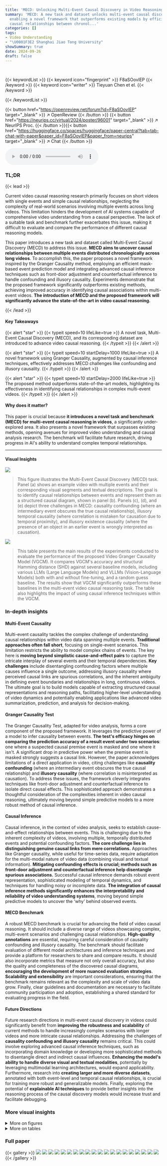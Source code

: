 ```yaml
---
title: 'MECD: Unlocking Multi-Event Causal Discovery in Video Reasoning'
summary: 'MECD: A new task and dataset unlocks multi-event causal discovery in videos,
  enabling a novel framework that outperforms existing models by efficiently identifying
  causal relationships between chronol...'
categories: []
tags:
- Video Understanding
- "\U0001F3E2 Shanghai Jiao Tong University"
showSummary: true
date: 2024-09-26
draft: false
---
```


<br>

{{< keywordList >}}
{{< keyword icon="fingerprint" >}} F8aSOovlEP {{< /keyword >}}
{{< keyword icon="writer" >}} Tieyuan Chen et el. {{< /keyword >}}
 
{{< /keywordList >}}

{{< button href="https://openreview.net/forum?id=F8aSOovlEP" target="_blank" >}}
↗ OpenReview
{{< /button >}}
{{< button href="https://neurips.cc/virtual/2024/poster/96001" target="_blank" >}}
↗ NeurIPS Proc.
{{< /button >}}{{< button href="https://huggingface.co/spaces/huggingface/paper-central?tab=tab-chat-with-paper&paper_id=F8aSOovlEP&paper_from=neurips" target="_blank" >}}
↗ Chat
{{< /button >}}



<audio controls>
    <source src="https://ai-paper-reviewer.com/F8aSOovlEP/podcast.wav" type="audio/wav">
    Your browser does not support the audio element.
</audio>


### TL;DR


{{< lead >}}

Current video causal reasoning research primarily focuses on short videos with single events and simple causal relationships, neglecting the complexity of real-world scenarios involving multiple events across long videos. This limitation hinders the development of AI systems capable of comprehensive video understanding from a causal perspective.  The lack of a suitable task and benchmark further exacerbates this issue, making it difficult to evaluate and compare the performance of different causal reasoning models. 

This paper introduces a new task and dataset called Multi-Event Causal Discovery (MECD) to address this issue.  **MECD aims to uncover causal relationships between multiple events distributed chronologically across long videos**.  To accomplish this, the paper proposes a novel framework inspired by the Granger Causality method, employing an efficient mask-based event prediction model and integrating advanced causal inference techniques such as front-door adjustment and counterfactual inference to handle confounding and illusory causality.  Experiments demonstrate that the proposed framework significantly outperforms existing methods, achieving improved accuracy in identifying causal associations within multi-event videos.  **The introduction of MECD and the proposed framework will significantly advance the state-of-the-art in video causal reasoning.**

{{< /lead >}}


#### Key Takeaways

{{< alert "star" >}}
{{< typeit speed=10 lifeLike=true >}} A novel task, Multi-Event Causal Discovery (MECD), and its corresponding dataset are introduced to advance video causal reasoning. {{< /typeit >}}
{{< /alert >}}

{{< alert "star" >}}
{{< typeit speed=10 startDelay=1000 lifeLike=true >}} A novel framework using Granger Causality, augmented by causal inference techniques, effectively addresses MECD challenges like confounding and illusory causality. {{< /typeit >}}
{{< /alert >}}

{{< alert "star" >}}
{{< typeit speed=10 startDelay=2000 lifeLike=true >}} The proposed method outperforms state-of-the-art models, highlighting its effectiveness in identifying causal relationships in complex multi-event videos. {{< /typeit >}}
{{< /alert >}}

#### Why does it matter?
This paper is crucial because **it introduces a novel task and benchmark (MECD) for multi-event causal reasoning in videos**, a significantly under-explored area.  It also presents a novel framework that surpasses existing methods, opening avenues for improved video understanding and causal analysis research. The benchmark will facilitate future research, driving progress in AI's ability to understand complex temporal relationships.

------
#### Visual Insights



![](https://ai-paper-reviewer.com/F8aSOovlEP/figures_1_1.jpg)

> This figure illustrates the Multi-Event Causal Discovery (MECD) task.  Panel (a) shows an example video with multiple events and their corresponding visual segments and textual descriptions.  The goal is to identify causal relationships between events and represent them as a structured causal diagram, shown in panel (b). Panels (c), (d), and (e) depict three challenges in MECD: causality confounding (where an intermediary event obscures the true causal relationship), illusory temporal causality (where correlation is mistaken for causation due to temporal proximity), and illusory existence causality (where the presence of an object in an earlier event is wrongly interpreted as causation).





![](https://ai-paper-reviewer.com/F8aSOovlEP/tables_7_1.jpg)

> This table presents the main results of the experiments conducted to evaluate the performance of the proposed Video Granger Causality Model (VGCM).  It compares VGCM's accuracy and structural Hamming distance (SHD) against several baseline models, including various LLMs (Large Language Models) and VLLMs (Vision-Language Models) both with and without fine-tuning,  and a random guess baseline. The results show that VGCM significantly outperforms these baselines in the multi-event video causal reasoning task. The table also highlights the impact of using causal inference techniques within the VGCM.





### In-depth insights


#### Multi-Event Causality
Multi-event causality tackles the complex challenge of understanding causal relationships within video data spanning multiple events.  **Traditional approaches often fall short**, focusing on single-event scenarios.  This limitation restricts the ability to model complex chains of events.  The key here is **moving beyond simplistic cause-and-effect pairs** to capture the intricate interplay of several events and their temporal dependencies.  **Key challenges** include disentangling confounding factors where multiple causes influence a single outcome, addressing illusory causality where perceived causal links are spurious correlations, and the inherent ambiguity in defining event boundaries and relationships in long, continuous videos.  The ultimate goal is to build models capable of extracting structured causal representations and reasoning paths, facilitating higher-level understanding of video dynamics and potentially enabling applications like advanced video summarization, prediction, and analysis for decision-making.

#### Granger Causality Test
The Granger Causality Test, adapted for video analysis, forms a core component of the proposed framework.  It leverages the predictive power of a model to infer causality between events.  **The test's efficacy hinges on comparing the prediction accuracy of a result event under two scenarios**: one where a suspected causal premise event is masked and one where it isn't. A significant drop in predictive power when the premise event is masked strongly suggests a causal link.  However, the paper acknowledges limitations of a direct application in video, citing challenges like **causality confounding** (where an intermediary event obscures the true causal relationship) and **illusory causality** (where correlation is misinterpreted as causation). To address these issues, the framework cleverly integrates techniques like front-door adjustment and counterfactual inference to isolate direct causal effects.  This sophisticated approach demonstrates a thoughtful consideration of the complexities inherent in video causal reasoning, ultimately moving beyond simple predictive models to a more robust method of causal inference.

#### Causal Inference
Causal inference, in the context of video analysis, seeks to establish cause-and-effect relationships between events.  This is challenging due to the inherent complexity of videos, involving multiple, temporally distributed events and potential confounding factors.  **The core challenge lies in distinguishing genuine causal links from mere correlations.**  Approaches like Granger causality, while useful for time-series data, require adaptation for the multi-modal nature of video data (combining visual and textual information).  **Mitigating confounding effects is crucial; methods such as front-door adjustment and counterfactual inference help disentangle spurious associations.**  Successful causal inference demands robust event representation, sophisticated modeling of temporal dynamics, and techniques for handling noisy or incomplete data. **The integration of causal inference methods significantly enhances the interpretability and reliability of video understanding systems**, moving beyond simple predictive models to uncover the 'why' behind observed events.

#### MECD Benchmark
A robust MECD benchmark is crucial for advancing the field of video causal reasoning.  It should include a diverse range of videos showcasing complex, multi-event scenarios and challenging causal relationships. **High-quality annotations** are essential, requiring careful consideration of causality confounding and illusory causality.  The benchmark should facilitate evaluation of different model architectures and inference techniques and provide a platform for researchers to share and compare results. It should also incorporate metrics that measure not only overall accuracy, but also the quality and completeness of the discovered causal diagrams, **encouraging the development of more nuanced evaluation strategies**.  **Scalability and extensibility** are important considerations, ensuring that the benchmark remains relevant as the complexity and scale of video data grow.  Finally, clear guidelines and documentation are necessary to facilitate community participation and adoption, establishing a shared standard for evaluating progress in the field.

#### Future Directions
Future research directions in multi-event causal discovery in videos could significantly benefit from **improving the robustness and scalability** of current methods to handle increasingly complex scenarios with longer videos and more intricate causal relationships.  Addressing the challenges of **causality confounding and illusory causality** remains critical.  This could involve exploring advanced causal inference techniques, such as incorporating domain knowledge or developing more sophisticated methods to disentangle direct and indirect causal influences. **Enhancing the model's ability to handle diverse visual and textual modalities**, potentially by leveraging multimodal learning architectures, would expand applicability.  Furthermore, research into **creating larger and more diverse datasets**, annotated with both event-level and temporal causal relationships, is crucial for training more robust and generalizable models.  Finally, exploring the potential of **explainable AI techniques** to provide better insights into the reasoning process of the causal discovery models would increase trust and facilitate debugging.


### More visual insights

<details>
<summary>More on figures
</summary>


![](https://ai-paper-reviewer.com/F8aSOovlEP/figures_3_1.jpg)

> This figure shows the composition of the MECD dataset.  (a1) displays five main video categories (Sports & Competition, Making & Creating, Daily Activities, Performing & Displaying, Interaction & Socializing) and a word cloud summarizing the common activities within each category.  (a2) shows two graphs: the first graph shows the relationship between the position of an event and its likelihood of having a causal relation with the final event, with the second-to-last event being the most influential; and the second graph is a histogram illustrating the distribution of the number of events per video in the dataset.


![](https://ai-paper-reviewer.com/F8aSOovlEP/figures_4_1.jpg)

> This figure illustrates the architecture of the Video Granger Causality Model (VGCM).  The model takes video and caption data as input, processes them through separate video and caption encoders. These encodings are then fed into a multi-modal decoder, which has two branches. One branch uses all premise events (unmasked) to predict the result event, while the other masks a single premise event at a time to assess its causal impact. The results are then compared by a relation head that determines whether a causal relation exists between the premise and result events, alongside a caption head to predict the textual description of the result event.


![](https://ai-paper-reviewer.com/F8aSOovlEP/figures_6_1.jpg)

> This figure illustrates how causality confounding and illusory causality affect causal relationships in multi-event videos.  Panel (a1) shows a simplified causal diagram with three events (ek-1, ek, ek+1) leading to a result event (eN).  When the middle event (ek) is masked (removed from consideration), the direct causal effect from ek-1 to eN is lost (blue dotted line), and a spurious causal link between ek+1 and eN might appear (red dotted line). Panel (a2) details the methods to handle this: Frontdoor adjustment addresses the missing link from ek-1 to eN; Counterfactual intervention removes the spurious link from ek+1 to eN; and an Existence-only path addresses the issue of illusory existence causality.


![](https://ai-paper-reviewer.com/F8aSOovlEP/figures_8_1.jpg)

> This figure shows the robustness of the MECD model to different factors such as noise in the data and the amount of training data. The blue line shows the accuracy when a random percentage of the causal relations are flipped, simulating noise in the data. The red line shows the accuracy as the amount of training data increases. As can be seen, the model is relatively robust to both noise and variations in the amount of training data.


![](https://ai-paper-reviewer.com/F8aSOovlEP/figures_8_2.jpg)

> This figure shows the results of an ablation study evaluating the impact of counterfactual intervention on the similarity between the output features with and without masking a causal premise event. The x-axis represents the training epoch, and the y-axis represents the ratio of similarities between output features with and without masking. The blue line represents the results with counterfactual intervention, and the red line represents the results without it. The figure demonstrates that counterfactual intervention effectively reduces the similarity between the output features when masking a causal premise event, indicating its effectiveness in mitigating causality confounding and improving the accuracy of causal discovery.


![](https://ai-paper-reviewer.com/F8aSOovlEP/figures_8_3.jpg)

> This figure visualizes a complete causal diagram generated by the VGCM model.  The diagram shows multiple events chronologically arranged and connected by causal links.  These links indicate how premise events causally influence the result event.  The diagram effectively demonstrates the model's ability to represent complex multi-event causal relationships in a structured format.


![](https://ai-paper-reviewer.com/F8aSOovlEP/figures_9_1.jpg)

> This figure illustrates the impact of masking an intermediate event (ek) on the causal relationships between adjacent events and the final event (en).  Panel (a1) shows how masking ek can lead to either a missing causal effect (red arrow) from the event before ek (ek-1) to en, or a redundant causal effect (blue arrow) from the event after ek (ek+1) to en.  Panel (a2) demonstrates how causal inference techniques, specifically front-door adjustment and counterfactual intervention, are used to address these issues of confounding.  Front-door adjustment is used to compensate for the missing causal effect while counterfactual intervention is used to remove the redundant causal effect.  The chain of thoughts and existence-only descriptions help to mitigate illusory causality.


![](https://ai-paper-reviewer.com/F8aSOovlEP/figures_15_1.jpg)

> This figure illustrates the concept of causality confounding and illusory causality and how the proposed method addresses these challenges.  Panel (a1) shows a causal chain where the removal of an intermediate event (e<sub>k</sub>) affects the causality between other events, requiring compensation (red) and removal (blue) of causal effects. Panel (a2) details the causal inference techniques (front-door adjustment and counterfactual inference) used to address these issues, resulting in a more accurate representation of causality.


![](https://ai-paper-reviewer.com/F8aSOovlEP/figures_15_2.jpg)

> This figure shows a complete causal diagram generated by the VGCM model.  It visually represents the causal relationships between multiple events in a video, illustrating how premise events contribute to the final result event. The diagram provides a comprehensive and structured overview of the causal chain, allowing for a clearer understanding of the complex interactions between various events.


![](https://ai-paper-reviewer.com/F8aSOovlEP/figures_15_3.jpg)

> This figure illustrates the causal effects of adjacent events when a premise event (ek) is masked in the Video Granger Causality Model (VGCM).  Panel (a1) shows how masking ek disrupts the causal relationships, causing a confounding effect.  The red arrows represent causal effects that are lost (missing) because ek is masked, requiring compensation. The blue arrows represent causal effects that are redundant because ek is masked and can be removed. Panel (a2) depicts the causal inference methods, front-door adjustment and counterfactual inference, used by VGCM to compensate for the missing effects and remove redundant ones.  The introduction of chain of thoughts and existence-only descriptions are also highlighted to address illusory causality.


![](https://ai-paper-reviewer.com/F8aSOovlEP/figures_16_1.jpg)

> This figure showcases instances where GPT-4 incorrectly identifies causal relationships in videos. The errors stem from two main sources: confusing correlations with causality (illusory causality) and misinterpreting emotional expressions as causal factors.  The examples highlight how GPT-4 struggles to differentiate between objective causal links and subjective interpretations of events, leading to inaccurate causal inferences. 


![](https://ai-paper-reviewer.com/F8aSOovlEP/figures_16_2.jpg)

> This figure illustrates the Multi-Event Causal Discovery (MECD) task.  Panel (a) shows an example of the task, where multiple premise events (events leading up to the final event) are shown chronologically, along with their corresponding video segments and textual descriptions. The goal is to determine causal relationships between the premise events and the final result event, and represent these relationships in a causal diagram. Panels (c), (d), and (e) illustrate confounding and illusory causality, which are challenges the MECD task addresses.


![](https://ai-paper-reviewer.com/F8aSOovlEP/figures_17_1.jpg)

> This figure illustrates the architecture of the Video Granger Causality Model (VGCM).  The model takes video and caption data as input, processes them through separate encoders, and then fuses the information in a multi-modal decoder. Two heads, a caption head and a relation head, are used for event prediction and causal relation discovery, respectively. The caption head predicts the result event based on the unmasked premise events, while the relation head identifies causal relationships by comparing predictions with and without masking premise events. This allows for the determination of causal links between events. 


![](https://ai-paper-reviewer.com/F8aSOovlEP/figures_18_1.jpg)

> This figure shows how the accuracy of the model changes as the number of examples in few-shot learning increases.  The x-axis represents the number of examples used, and the y-axis represents the top-1 accuracy.  The accuracy shows a slight increase with an increasing number of examples until it plateaus after around 3 examples. This suggests that adding more examples beyond a certain point provides minimal additional benefit to the model's performance.


</details>




<details>
<summary>More on tables
</summary>


![](https://ai-paper-reviewer.com/F8aSOovlEP/tables_7_2.jpg)
> This table presents the main results of the experiments conducted to evaluate the performance of the proposed Video Granger Causality Model (VGCM) for multi-event video causal discovery.  It compares the accuracy of VGCM against several baseline models, including traditional multi-modal models, large language models (LLMs), and video-LLMs.  The results show that VGCM outperforms the state-of-the-art models, demonstrating its effectiveness in discovering causal relations within multi-event videos. The table also includes results with and without causal inference methods integrated into the VGCM, highlighting their impact on performance.

![](https://ai-paper-reviewer.com/F8aSOovlEP/tables_9_1.jpg)
> This table presents the main results of the experiments conducted to evaluate the performance of the proposed Video Granger Causality Model (VGCM). It compares the accuracy of VGCM against several baseline models, including various LLMs and VLLMs, in the task of multi-event causal discovery.  The table highlights that VGCM outperforms other models, particularly GPT-4 and VideoLLaVA, demonstrating its effectiveness in identifying causal relationships within long videos containing multiple events.  It also shows results with and without causal inference applied and indicates which models were fine-tuned.

![](https://ai-paper-reviewer.com/F8aSOovlEP/tables_18_1.jpg)
> This table presents the results of an ablation study on the Video Granger Causality Model (VGCM).  The experiment explores the impact of masking different numbers of words from the caption of each premise event on the model's accuracy in predicting causal relationships. The accuracy is evaluated under different masking scenarios (2, 5, 8, and 11 words per event).  A separate row shows the accuracy when 30 frames are masked at the same time.

![](https://ai-paper-reviewer.com/F8aSOovlEP/tables_18_2.jpg)
> This table presents the results of an ablation study conducted to evaluate the impact of masking visual input (video frames) on the performance of the Video Granger Causality Model (VGCM).  The model's accuracy in predicting causal relations is measured under different levels of visual masking (5, 15, 20, and 40 frames masked per event). A comparison is made with a non-masked condition for baseline accuracy. The impact of simultaneous masking of both visual and textual data is also examined by comparing the accuracy of masking 20 frames and 10 words compared to only masking 20 frames.

</details>




### Full paper

{{< gallery >}}
<img src="https://ai-paper-reviewer.com/F8aSOovlEP/1.png" class="grid-w50 md:grid-w33 xl:grid-w25" />
<img src="https://ai-paper-reviewer.com/F8aSOovlEP/2.png" class="grid-w50 md:grid-w33 xl:grid-w25" />
<img src="https://ai-paper-reviewer.com/F8aSOovlEP/3.png" class="grid-w50 md:grid-w33 xl:grid-w25" />
<img src="https://ai-paper-reviewer.com/F8aSOovlEP/4.png" class="grid-w50 md:grid-w33 xl:grid-w25" />
<img src="https://ai-paper-reviewer.com/F8aSOovlEP/5.png" class="grid-w50 md:grid-w33 xl:grid-w25" />
<img src="https://ai-paper-reviewer.com/F8aSOovlEP/6.png" class="grid-w50 md:grid-w33 xl:grid-w25" />
<img src="https://ai-paper-reviewer.com/F8aSOovlEP/7.png" class="grid-w50 md:grid-w33 xl:grid-w25" />
<img src="https://ai-paper-reviewer.com/F8aSOovlEP/8.png" class="grid-w50 md:grid-w33 xl:grid-w25" />
<img src="https://ai-paper-reviewer.com/F8aSOovlEP/9.png" class="grid-w50 md:grid-w33 xl:grid-w25" />
<img src="https://ai-paper-reviewer.com/F8aSOovlEP/10.png" class="grid-w50 md:grid-w33 xl:grid-w25" />
<img src="https://ai-paper-reviewer.com/F8aSOovlEP/11.png" class="grid-w50 md:grid-w33 xl:grid-w25" />
<img src="https://ai-paper-reviewer.com/F8aSOovlEP/12.png" class="grid-w50 md:grid-w33 xl:grid-w25" />
<img src="https://ai-paper-reviewer.com/F8aSOovlEP/13.png" class="grid-w50 md:grid-w33 xl:grid-w25" />
<img src="https://ai-paper-reviewer.com/F8aSOovlEP/14.png" class="grid-w50 md:grid-w33 xl:grid-w25" />
<img src="https://ai-paper-reviewer.com/F8aSOovlEP/15.png" class="grid-w50 md:grid-w33 xl:grid-w25" />
<img src="https://ai-paper-reviewer.com/F8aSOovlEP/16.png" class="grid-w50 md:grid-w33 xl:grid-w25" />
<img src="https://ai-paper-reviewer.com/F8aSOovlEP/17.png" class="grid-w50 md:grid-w33 xl:grid-w25" />
<img src="https://ai-paper-reviewer.com/F8aSOovlEP/18.png" class="grid-w50 md:grid-w33 xl:grid-w25" />
<img src="https://ai-paper-reviewer.com/F8aSOovlEP/19.png" class="grid-w50 md:grid-w33 xl:grid-w25" />
<img src="https://ai-paper-reviewer.com/F8aSOovlEP/20.png" class="grid-w50 md:grid-w33 xl:grid-w25" />
{{< /gallery >}}